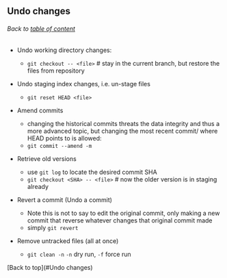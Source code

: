 ## Undo changes
###### Back to [table of content](https://github.com/ShumzZ/LearningNotes/blob/master/Git/GitEssentialTraining-LinkedIn.MD#table-of-contents)

- Undo working directory changes:
  - `git checkout -- <file>` # stay in the current branch, but restore the files from repository

- Undo staging index changes, i.e. un-stage files
  - `git reset HEAD <file>`

- Amend commits
  - changing the historical commits threats the data integrity and thus a more advanced topic, but changing the most recent commit/ where HEAD points to is allowed:
  - `git commit --amend -m`

- Retrieve old versions
  - use `git log` to locate the desired commit SHA
  - `git checkout <SHA> -- <file>` # now the older version is in staging already

- Revert a commit (Undo a commit)
  - Note this is not to say to edit the original commit, only making a new commit that reverse whatever changes that original commit made
  - simply `git revert`

- Remove untracked files (all at once)
  - `git clean -n` `-n` dry run, `-f` force run

[Back to top](#Undo changes)

